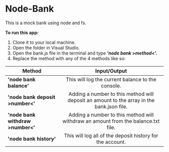 # Node-Bank
This is a mock bank using node and fs.

**To run this app:**

1) Clone it to your local machine.
2) Open the folder in Visual Studio.
3) Open the bank.js file in the terminal and type _**'node bank >method<'.**_
4) Replace the method with any of the 4 methods like so:


| **Method**                          | **Input/Output**                                                                          | 
| ------------------------------------|:-----------------------------------------------------------------------------------------:|
| **'node bank balance'**             | This will log the current balance to the console.                                         |  
| **'node bank deposit >number<'**    | Adding a number to this method will deposit an amount to the array in the bank.json file. |
| **'node bank withdraw >number<'**   | Adding a number to this method will withdraw an amount from the balance.txt file.         |
| **'node bank history'**             | This will log all of the deposit history for the account.                                 |


